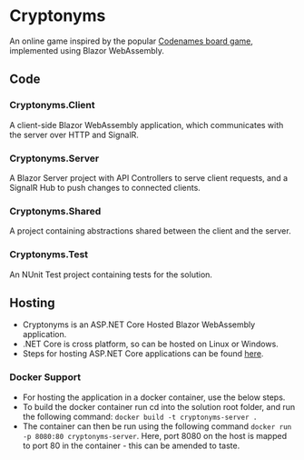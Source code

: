 # Cryptonyms
An online game inspired by the popular [Codenames board game](https://czechgames.com/en/codenames/), implemented using Blazor WebAssembly.

## Code

### Cryptonyms.Client
A client-side Blazor WebAssembly application, which communicates with the server over HTTP and SignalR.

### Cryptonyms.Server
A Blazor Server project with API Controllers to serve client requests, and a SignalR Hub to push changes to connected clients.

### Cryptonyms.Shared
A project containing abstractions shared between the client and the server.

### Cryptonyms.Test
An NUnit Test project containing tests for the solution.


## Hosting
* Cryptonyms is an ASP.NET Core Hosted Blazor WebAssembly application.
* .NET Core is cross platform, so can be hosted on Linux or Windows.
* Steps for hosting ASP.NET Core applications can be found [here](https://docs.microsoft.com/en-us/aspnet/core/host-and-deploy/?view=aspnetcore-3.1).

### Docker Support
* For hosting the application in a docker container, use the below steps.
* To build the docker container run cd into the solution root folder, and run the following command: `docker build -t cryptonyms-server .`
* The container can then be run using the following command `docker run -p 8080:80 cryptonyms-server`. Here, port 8080 on the host is mapped to port 80 in the container - this can be amended to taste.